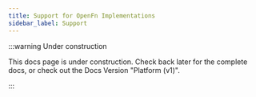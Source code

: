 ```yaml
---
title: Support for OpenFn Implementations
sidebar_label: Support
---
```

:::warning Under construction

This docs page is under construction. Check back later for the complete docs, or check out the Docs Version "Platform (v1)". 

:::

<!--Add link to OpenFn community, or need a hand - contact us -->